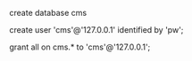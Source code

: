 create database cms

create user 'cms'@'127.0.0.1' identified by 'pw';

grant all on cms.* to 'cms'@'127.0.0.1';
